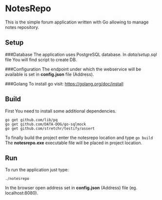 # NotesRepo

This is the simple forum application written with Go allowing to manage notes repository.


## Setup

###Database
The application uses PostgreSQL database.
In *data/setup.sql* file You will find script to create DB.

###Configuration
The endpoint under which the webservice will be available is set in **config.json** file (Address).

###Golang
To install go visit: https://golang.org/doc/install

## Build 
First You need to install some additional dependencies.
``` 
go get github.com/lib/pq
go get github.com/DATA-DOG/go-sqlmock
go get github.com/stretchr/testify/assert 
```


To finally build the project enter the notesrepo location and type ```go build```
The **notesrepo.exe** executable file will be placed in project location.

## Run 
To run the application just type:
```
./notesrepo
```
In the browser open address set in **config.json** (Address) file (eg. localhost:8080).

